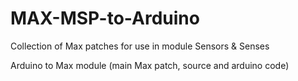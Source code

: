# MAX-MSP-to-Arduino
Collection of Max patches for use in module Sensors &amp; Senses

Arduino to Max module (main Max patch, source and arduino code)
